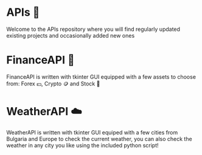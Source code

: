 # APIs 🚀
Welcome to the APIs repository where you will find regularly updated existing projects and occasionally added new ones
# FinanceAPI :money_with_wings:
FinanceAPI is written with tkinter GUI equipped with a few assets to choose from: 
Forex :dollar:, Crypto :coin: and Stock :receipt:
# WeatherAPI :cloud:
WeatherAPI is written with tkinter GUI equiped with a few cities from Bulgaria and Europe to check the current weather, 
you can also check the weather in any city you like using the included python script!

